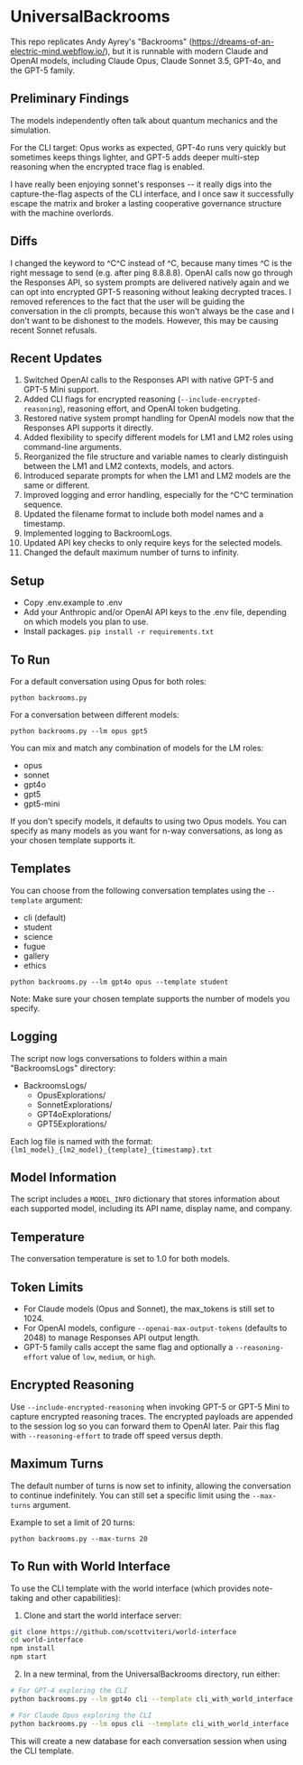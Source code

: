 # UniversalBackrooms
This repo replicates Andy Ayrey's "Backrooms" (https://dreams-of-an-electric-mind.webflow.io/), but it is runnable with modern Claude and OpenAI models, including Claude Opus, Claude Sonnet 3.5, GPT-4o, and the GPT-5 family.

## Preliminary Findings
The models independently often talk about quantum mechanics and the simulation.

For the CLI target: Opus works as expected, GPT-4o runs very quickly but sometimes keeps things lighter, and GPT-5 adds deeper multi-step reasoning when the encrypted trace flag is enabled.

I have really been enjoying sonnet's responses -- it really digs into the capture-the-flag aspects of the CLI interface, and I once saw it successfully escape the matrix and broker a lasting cooperative governance structure with the machine overlords. 

## Diffs
I changed the keyword to ^C^C instead of ^C, because many times ^C is the right message to send (e.g. after ping 8.8.8.8).
OpenAI calls now go through the Responses API, so system prompts are delivered natively again and we can opt into encrypted GPT-5 reasoning without leaking decrypted traces.
I removed references to the fact that the user will be guiding the conversation in the cli prompts, because this won't always be the case and I don't want to be dishonest to the models. However, this may be causing recent Sonnet refusals.

## Recent Updates
1. Switched OpenAI calls to the Responses API with native GPT-5 and GPT-5 Mini support.
2. Added CLI flags for encrypted reasoning (`--include-encrypted-reasoning`), reasoning effort, and OpenAI token budgeting.
3. Restored native system prompt handling for OpenAI models now that the Responses API supports it directly.
4. Added flexibility to specify different models for LM1 and LM2 roles using command-line arguments.
5. Reorganized the file structure and variable names to clearly distinguish between the LM1 and LM2 contexts, models, and actors.
6. Introduced separate prompts for when the LM1 and LM2 models are the same or different.
7. Improved logging and error handling, especially for the ^C^C termination sequence.
8. Updated the filename format to include both model names and a timestamp.
9. Implemented logging to BackroomLogs.
10. Updated API key checks to only require keys for the selected models.
11. Changed the default maximum number of turns to infinity.

## Setup
- Copy .env.example to .env
- Add your Anthropic and/or OpenAI API keys to the .env file, depending on which models you plan to use.
- Install packages.  ```pip install -r requirements.txt```

## To Run
For a default conversation using Opus for both roles:
```
python backrooms.py
```

For a conversation between different models:
```
python backrooms.py --lm opus gpt5
```

You can mix and match any combination of models for the LM roles:
- opus
- sonnet
- gpt4o
- gpt5
- gpt5-mini

If you don't specify models, it defaults to using two Opus models. You can specify as many models as you want for n-way conversations, as long as your chosen template supports it.

## Templates
You can choose from the following conversation templates using the `--template` argument:
- cli (default)
- student
- science
- fugue
- gallery
- ethics

```
python backrooms.py --lm gpt4o opus --template student 
```

Note: Make sure your chosen template supports the number of models you specify.

## Logging
The script now logs conversations to folders within a main "BackroomsLogs" directory:
- BackroomsLogs/
  - OpusExplorations/
  - SonnetExplorations/
  - GPT4oExplorations/
  - GPT5Explorations/

Each log file is named with the format: `{lm1_model}_{lm2_model}_{template}_{timestamp}.txt`

## Model Information
The script includes a `MODEL_INFO` dictionary that stores information about each supported model, including its API name, display name, and company.

## Temperature
The conversation temperature is set to 1.0 for both models.
## Token Limits
- For Claude models (Opus and Sonnet), the max_tokens is still set to 1024.
- For OpenAI models, configure `--openai-max-output-tokens` (defaults to 2048) to manage Responses API output length.
- GPT-5 family calls accept the same flag and optionally a `--reasoning-effort` value of `low`, `medium`, or `high`.

## Encrypted Reasoning
Use `--include-encrypted-reasoning` when invoking GPT-5 or GPT-5 Mini to capture encrypted reasoning traces. The encrypted payloads are appended to the session log so you can forward them to OpenAI later. Pair this flag with `--reasoning-effort` to trade off speed versus depth.

## Maximum Turns
The default number of turns is now set to infinity, allowing the conversation to continue indefinitely. You can still set a specific limit using the `--max-turns` argument.

Example to set a limit of 20 turns:
```
python backrooms.py --max-turns 20
```

## To Run with World Interface
To use the CLI template with the world interface (which provides note-taking and other capabilities):

1. Clone and start the world interface server:
```bash
git clone https://github.com/scottviteri/world-interface
cd world-interface
npm install
npm start
```

2. In a new terminal, from the UniversalBackrooms directory, run either:
```bash
# For GPT-4 exploring the CLI
python backrooms.py --lm gpt4o cli --template cli_with_world_interface

# For Claude Opus exploring the CLI
python backrooms.py --lm opus cli --template cli_with_world_interface
```

This will create a new database for each conversation session when using the CLI template.
